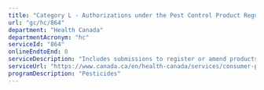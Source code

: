 ```yaml
---
title: "Category L - Authorizations under the Pest Control Product Regulations"
url: "gc/hc/864"
department: "Health Canada"
departmentAcronym: "hc"
serviceId: "864"
onlineEndtoEnd: 0
serviceDescription: "Includes submissions to register or amend products including new sources of technical grade active ingredient, manufacturing concentrates and end use products where the applicant wishes to use or rely upon data provided by another registrant; or requests to extend the exclusive use protection period based on minor uses. (PMRA)"
serviceUrl: "https://www.canada.ca/en/health-canada/services/consumer-product-safety/pesticides-pest-management/registrants-applicants.html"
programDescription: "Pesticides"
---
```

